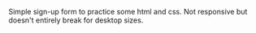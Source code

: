 Simple sign-up form to practice some html and css. Not responsive but doesn't entirely break for desktop sizes.